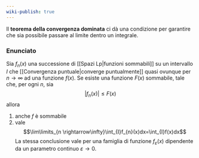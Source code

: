 ```yaml
---
wiki-publish: true
---
```

Il **teorema della convergenza dominata** ci dà una condizione per garantire che sia possibile passare al limite dentro un integrale.
### Enunciato
Sia $f_{n}(x)$ una successione di [[Spazi Lp|funzioni sommabili]] su un intervallo $I$ che [[Convergenza puntuale|converge puntualmente]] quasi ovunque per $n \rightarrow \infty$ ad una funzione $f(x)$. Se esiste una funzione $F(x)$ sommabile, tale che, per ogni $n$, sia
$$|f_{n}(x)|\leq F(x)$$
allora
1. anche $f$ è sommabile
2. vale $$\lim\limits_{n \rightarrow\infty}\int_{I}f_{n}(x)dx=\int_{I}f(x)dx$$
La stessa conclusione vale per una famiglia di funzione $f_{\varepsilon}(x)$ dipendente da un parametro continuo $\varepsilon \rightarrow 0$.